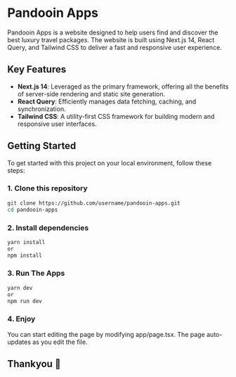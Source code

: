 # Pandooin Apps

Pandooin Apps is a website designed to help users find and discover the best luxury travel packages. The website is built using Next.js 14, React Query, and Tailwind CSS to deliver a fast and responsive user experience.

## Key Features

- **Next.js 14**: Leveraged as the primary framework, offering all the benefits of server-side rendering and static site generation.
- **React Query**: Efficiently manages data fetching, caching, and synchronization.
- **Tailwind CSS**: A utility-first CSS framework for building modern and responsive user interfaces.

## Getting Started

To get started with this project on your local environment, follow these steps:

### 1. Clone this repository

```bash
git clone https://github.com/username/pandooin-apps.git
cd pandooin-apps
```

### 2. Install dependencies 
```bash
yarn install
or
npm install 
```

### 3. Run The Apps
```bash
yarn dev
or
npm run dev
```

### 4. Enjoy
You can start editing the page by modifying app/page.tsx. The page auto-updates as you edit the file.


## Thankyou 🤝
